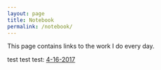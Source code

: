 ```yaml
---
layout: page
title: Notebook
permalink: /notebook/
---
```


This page contains links to the work I do every day.

test test test: [4-16-2017](/notebook/4-16-2017/index.html)

